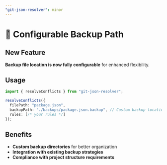 ```yaml
---
"git-json-resolver": minor
---
```


# 📁 Configurable Backup Path

## New Feature
**Backup file location is now fully configurable** for enhanced flexibility.

## Usage
```ts
import { resolveConflicts } from "git-json-resolver";

resolveConflicts({
  filePath: "package.json",
  backupPath: "./backups/package.json.backup", // Custom backup location
  rules: [/* your rules */]
});
```

## Benefits
- **Custom backup directories** for better organization
- **Integration with existing backup strategies**
- **Compliance with project structure requirements**
